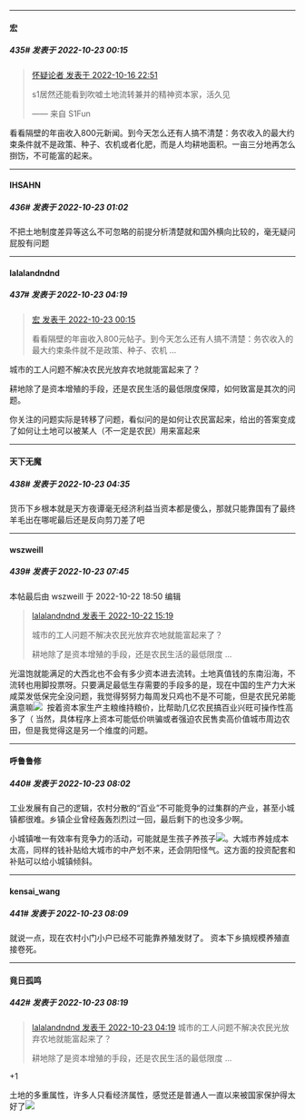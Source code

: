 

*****

####  宏  
##### 435#       发表于 2022-10-23 00:15

<blockquote><a href="httphttps://bbs.saraba1st.com/2b/forum.php?mod=redirect&amp;goto=findpost&amp;pid=57945779&amp;ptid=2098401" target="_blank">怀疑论者 发表于 2022-10-16 22:51</a>

s1居然还能看到吹嘘土地流转兼并的精神资本家，活久见

—— 来自 S1Fun</blockquote>
看看隔壁的年亩收入800元新闻。到今天怎么还有人搞不清楚：务农收入的最大约束条件就不是政策、种子、农机或者化肥，而是人均耕地面积。一亩三分地再怎么捯饬，不可能富的起来。



*****

####  IHSAHN  
##### 436#       发表于 2022-10-23 01:02

不把土地制度差异等这么不可忽略的前提分析清楚就和国外横向比较的，毫无疑问屁股有问题



*****

####  lalalandndnd  
##### 437#       发表于 2022-10-23 04:19

<blockquote><a href="httphttps://bbs.saraba1st.com/2b/forum.php?mod=redirect&amp;goto=findpost&amp;pid=58048025&amp;ptid=2098401" target="_blank">宏 发表于 2022-10-23 00:15</a>

看看隔壁的年亩收入800元帖子。到今天怎么还有人搞不清楚：务农收入的最大约束条件就不是政策、种子、农机 ...</blockquote>
城市的工人问题不解决农民光放弃农地就能富起来了？

耕地除了是资本增殖的手段，还是农民生活的最低限度保障，如何致富是其次的问题。

你关注的问题实际是转移了问题，看似问的是如何让农民富起来，给出的答案变成了如何让土地可以被某人（不一定是农民）用来富起来

*****

####  天下无魔  
##### 438#       发表于 2022-10-23 04:35

货币下乡根本就是天方夜谭毫无经济利益当资本都是傻么，那就只能靠国有了最终羊毛出在哪呢最后还是反向剪刀差了吧



*****

####  wszweill  
##### 439#       发表于 2022-10-23 07:45

 本帖最后由 wszweill 于 2022-10-22 18:50 编辑 
<blockquote><a href="httphttps://bbs.saraba1st.com/2b/forum.php?mod=redirect&amp;goto=findpost&amp;pid=58049169&amp;ptid=2098401" target="_blank">lalalandndnd 发表于 2022-10-22 15:19</a>

城市的工人问题不解决农民光放弃农地就能富起来了？

耕地除了是资本增殖的手段，还是农民生活的最低限度 ...</blockquote>
光温饱就能满足的大西北也不会有多少资本进去流转。土地真值钱的东南沿海，不流转也用脚投票呀。只要满足最低生存需要的手段多的是，现在中国的生产力大米咸菜发低保完全没问题，我觉得努努力每周发只鸡也不是不可能，但是农民兄弟能满意嘛<img src="https://static.saraba1st.com/image/smiley/face2017/067.png" referrerpolicy="no-referrer">  按着资本家生产主粮维持粮价，比帮助几亿农民搞百业兴旺可操作性高多了（ 当然，具体程序上资本可能低价哄骗或者强迫农民售卖高价值城市周边农田，但是我觉得这是另一个维度的问题。



*****

####  呼鲁鲁修  
##### 440#       发表于 2022-10-23 08:02

工业发展有自己的逻辑，农村分散的“百业”不可能竞争的过集群的产业，甚至小城镇都很难。乡镇企业曾经轰轰烈烈过一回，最后剩下的也没多少啊。

小城镇唯一有效率有竞争力的活动，可能就是生孩子养孩子<img src="https://static.saraba1st.com/image/smiley/face2017/065.png" referrerpolicy="no-referrer">。大城市养娃成本太高，同样的钱补贴给大城市的中产划不来，还会阴阳怪气。这方面的投资配套和补贴可以给小城镇倾斜。



*****

####  kensai_wang  
##### 441#       发表于 2022-10-23 08:09

就说一点，现在农村小门小户已经不可能靠养殖发财了。
资本下乡搞规模养殖直接卷死。



*****

####  竟日孤鸣  
##### 442#       发表于 2022-10-23 08:19

<blockquote><a href="httphttps://bbs.saraba1st.com/2b/forum.php?mod=redirect&amp;goto=findpost&amp;pid=58049169&amp;ptid=2098401" target="_blank">lalalandndnd 发表于 2022-10-23 04:19</a>
城市的工人问题不解决农民光放弃农地就能富起来了？

耕地除了是资本增殖的手段，还是农民生活的最低限度 ...</blockquote>
+1

土地的多重属性，许多人只看经济属性，感觉还是普通人一直以来被国家保护得太好了<img src="https://static.saraba1st.com/image/smiley/face2017/041.png" referrerpolicy="no-referrer">


